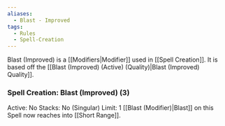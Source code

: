 ```yaml
---
aliases:
  - Blast - Improved
tags:
  - Rules
  - Spell-Creation
---
```

Blast (Improved) is a [[Modifiers|Modifier]] used in [[Spell Creation]]. It is based off the [[Blast (Improved) (Active) (Quality)|Blast (Improved) Quality]].

### Spell Creation: Blast (Improved) (3)
Active: No
Stacks: No (Singular)
Limit: 1
[[Blast (Modifier)|Blast]] on this Spell now reaches into [[Short Range]].